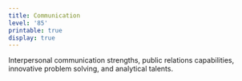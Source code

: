 ```yaml
---
title: Communication
level: '85'
printable: true
display: true
---
```

Interpersonal communication strengths, public relations capabilities, innovative problem solving, and analytical talents.
